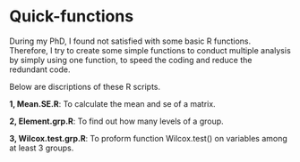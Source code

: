 # Quick-functions

During my PhD, I found not satisfied with some basic R functions. Therefore, I try to create some simple functions to conduct multiple analysis by simply using one function, to speed the coding and reduce the redundant code.

Below are discriptions of these R scripts.

**1, Mean.SE.R**: To calculate the mean and se of a matrix.

**2, Element.grp.R**: To find out how many levels of a group.

**3, Wilcox.test.grp.R**: To proform function Wilcox.test() on variables among at least 3 groups.


